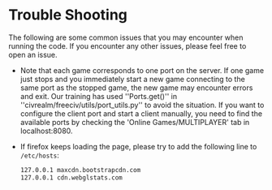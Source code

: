 # Trouble Shooting

The following are some common issues that you may encounter when running the code. If you encounter any other issues, please feel free to open an issue.

* Note that each game corresponds to one port on the server. If one game just stops and you immediately start a new game connecting to the same port as the stopped game, the new game may encounter errors and exit. Our training has used ''Ports.get()'' in ''civrealm/freeciv/utils/port_utils.py'' to avoid the situation. If you want to configure the client port and start a client manually, you need to find the available ports by checking the 'Online Games/MULTIPLAYER' tab in localhost:8080.

* If firefox keeps loading the page, please try to add the following line to `/etc/hosts`:

    ```bash
    127.0.0.1 maxcdn.bootstrapcdn.com
    127.0.0.1 cdn.webglstats.com
    ```
